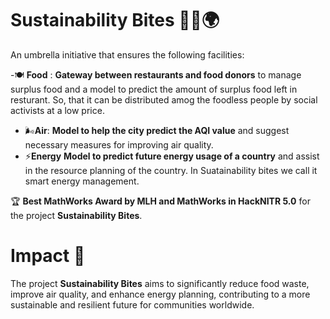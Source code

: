 # Sustainability Bites 🌱🍴🌍

An umbrella initiative that ensures the following facilities:

-🍽️ **Food** :  **Gateway between restaurants and food donors** to manage surplus food and a model to predict the amount of surplus food left in resturant. So, that it can be distributed amog the foodless people by social activists at a low price.
- 🌬️**Air**: **Model to help the city predict the AQI value** and suggest necessary measures for improving air quality.
- ⚡**Energy** **Model to predict future energy usage of a country** and assist in the resource planning of the country. In Suatainability bites we call it smart energy management.

🏆 **Best MathWorks Award by MLH and MathWorks in HackNITR 5.0** for the project **Sustainability Bites**.

# Impact 🌟

The project **Sustainability Bites** aims to significantly reduce food waste, improve air quality, and enhance energy planning, contributing to a more sustainable and resilient future for communities worldwide.
